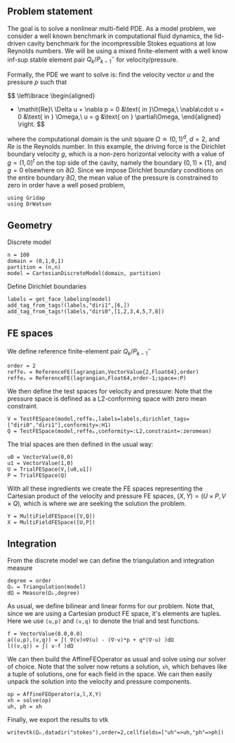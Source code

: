 <!--This file was generated, do not modify it.-->
## Problem statement

The goal is to solve a nonlinear multi-field PDE. As a model problem, we consider a well known benchmark in computational fluid dynamics, the lid-driven cavity benchmark for the incompressible Stokes equations at low Reynolds numbers.
We will be using a mixed finite-element with a well know inf-sup stable element pair $Q_{k}/P_{k-1}^-$ for velocity/pressure.

Formally, the PDE we want to solve is: find the velocity vector $u$ and the pressure $p$ such that

$$
\left\lbrace
\begin{aligned}
- \mathit{Re}\ \Delta u + \nabla p = 0 &\text{ in }\Omega,\\
\nabla\cdot u = 0 &\text{ in } \Omega,\\
u = g &\text{ on } \partial\Omega,
\end{aligned}
\right.
$$

where the computational domain is the unit square $\Omega \doteq (0,1)^d$, $d=2$, and $\mathit{Re}$ is the Reynolds number. In this example, the driving force is the Dirichlet boundary velocity $g$, which is a non-zero horizontal velocity with a value of $g = (1,0)^t$ on the top side of the cavity, namely the boundary $(0,1)\times\{1\}$, and $g=0$ elsewhere on $\partial\Omega$. Since we impose Dirichlet boundary conditions on the entire boundary $\partial\Omega$, the mean value of the pressure is constrained to zero in order have a well posed problem,

````julia:ex1
using Gridap
using DrWatson
````

## Geometry

Discrete model

````julia:ex2
n = 100
domain = (0,1,0,1)
partition = (n,n)
model = CartesianDiscreteModel(domain, partition)
````

Define Dirichlet boundaries

````julia:ex3
labels = get_face_labeling(model)
add_tag_from_tags!(labels,"diri1",[6,])
add_tag_from_tags!(labels,"diri0",[1,2,3,4,5,7,8])
````

## FE spaces

We define reference finite-element pair $Q_{k}/P_{k-1}^-$

````julia:ex4
order = 2
reffeᵤ = ReferenceFE(lagrangian,VectorValue{2,Float64},order)
reffeₚ = ReferenceFE(lagrangian,Float64,order-1;space=:P)
````

We then define the test spaces for velocity and pressure:
Note that the pressure space is defined as a L2-conforming space with zero mean constraint.

````julia:ex5
V = TestFESpace(model,reffeᵤ,labels=labels,dirichlet_tags=["diri0","diri1"],conformity=:H1)
Q = TestFESpace(model,reffeₚ,conformity=:L2,constraint=:zeromean)
````

The trial spaces are then defined in the usual way:

````julia:ex6
u0 = VectorValue(0,0)
u1 = VectorValue(1,0)
U = TrialFESpace(V,[u0,u1])
P = TrialFESpace(Q)
````

With all these ingredients we create the FE spaces representing the Cartesian product of the velocity and pressure FE spaces, $(X,Y) = (U \times P ,V \times Q)$, which is where we are seeking the solution the problem.

````julia:ex7
Y = MultiFieldFESpace([V,Q])
X = MultiFieldFESpace([U,P])
````

## Integration

From the discrete model we can define the triangulation and integration measure

````julia:ex8
degree = order
Ωₕ = Triangulation(model)
dΩ = Measure(Ωₕ,degree)
````

As usual, we define bilinear and linear forms for our problem.
Note that, since we are using a Cartesian product FE space, it's elements are tuples. Here we use `(u,p)` and `(v,q)` to denote the trial and test functions.

````julia:ex9
f = VectorValue(0.0,0.0)
a((u,p),(v,q)) = ∫( ∇(v)⊙∇(u) - (∇⋅v)*p + q*(∇⋅u) )dΩ
l((v,q)) = ∫( v⋅f )dΩ
````

We can then build the AffineFEOperator as usual and solve using our solver of choice.
Note that the solver now retuns a solution, `xh`, which behaves like a tuple of solutions, one for each field in the space. We can then easily unpack the solution into the velocity and pressure components.

````julia:ex10
op = AffineFEOperator(a,l,X,Y)
xh = solve(op)
uh, ph = xh
````

Finally, we export the results to vtk

````julia:ex11
writevtk(Ωₕ,datadir("stokes"),order=2,cellfields=["uh"=>uh,"ph"=>ph])
````

